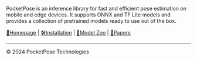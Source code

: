 PocketPose is an inference library for fast and efficient pose estimation on mobile and edge devices. It supports ONNX and TF Lite models and provides a collection of pretrained models ready to use out of the box.

[📘Homepage](https://pocketpose.github.io/) |
[🛠️Installation](https://pocket-pose.readthedocs.io/latest/installation.html) |
[👀Model Zoo](https://pocketpose.github.io/model_zoo.html) |
[📜Papers](https://pocketpose.github.io/publications.html)

---

&copy; 2024 PocketPose Technologies

